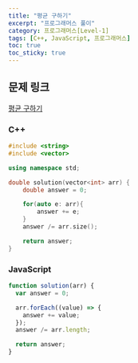 ```yaml
---
title: "평균 구하기"
excerpt: "프로그래머스 풀이"
category: 프로그래머스[Level-1]
tags: [C++, JavaScript, 프로그래머스]
toc: true
toc_sticky: true
---
```


## 문제 링크

[평균 구하기](https://programmers.co.kr/learn/courses/30/lessons/12944)

### C++

```cpp
#include <string>
#include <vector>

using namespace std;

double solution(vector<int> arr) {
    double answer = 0;

    for(auto e: arr){
        answer += e;
    }
    answer /= arr.size();

    return answer;
}
```

### JavaScript

```js
function solution(arr) {
  var answer = 0;

  arr.forEach((value) => {
    answer += value;
  });
  answer /= arr.length;

  return answer;
}
```
